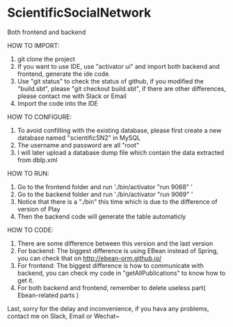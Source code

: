 # ScientificSocialNetwork

Both frontend and backend


HOW TO IMPORT:
1. git clone the project
2. If you want to use IDE, use "activator ui" and import both backend and frontend, generate the ide code.
3. Use "git status" to check the status of github, if you modified the "build.sbt", please "git checkout build.sbt", if there are other differences, please contact me with Slack or Email
4. Import the code into the IDE

HOW TO CONFIGURE:
1. To avoid confilting with the existing database, please first create a new database named "scientificSN2" in MySQL
2. The username and password are all "root"
3. I will later upload a database dump file which contain the data extracted from dblp.xml


HOW TO RUN:
1. Go to the frontend folder and run './bin/activator "run 9068" '
2. Go to the backend folder and run './bin/activator "run 9069" '
3. Notice that there is a "./bin" this time which is due to the difference of version of Play
4. Then the backend code will generate the table automaticly

HOW TO CODE:
1. There are some difference between this version and the last version
2. For backend: The biggest difference is using EBean instead of Spring, you can check that on http://ebean-orm.github.io/
3. For frontend: The biggest difference is how to communicate with backend, you can check my code in "getAllPublications" to know how to get it.
4. For both backend and frontend, remember to delete useless part( Ebean-related parts )


Last, sorry for the delay and inconvenience, if you hava any problems, contact me on Slack, Email or Wechat~


